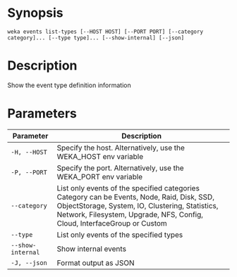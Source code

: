 # Synopsis

```weka events list-types [--HOST HOST] [--PORT PORT] [--category category]... [--type type]... [--show-internal] [--json]```

# Description

Show the event type definition information

# Parameters

| Parameter | Description |
| --------- | ----------- |
| `-H, --HOST` | Specify the host. Alternatively, use the WEKA_HOST env variable |
| `-P, --PORT` | Specify the port. Alternatively, use the WEKA_PORT env variable |
| `--category` | List only events of the specified categories Category can be Events, Node, Raid, Disk, SSD, ObjectStorage, System, IO, Clustering, Statistics, Network, Filesystem, Upgrade, NFS, Config, Cloud, InterfaceGroup or Custom |
| `--type` | List only events of the specified types |
| `--show-internal` | Show internal events |
| `-J, --json` | Format output as JSON |
